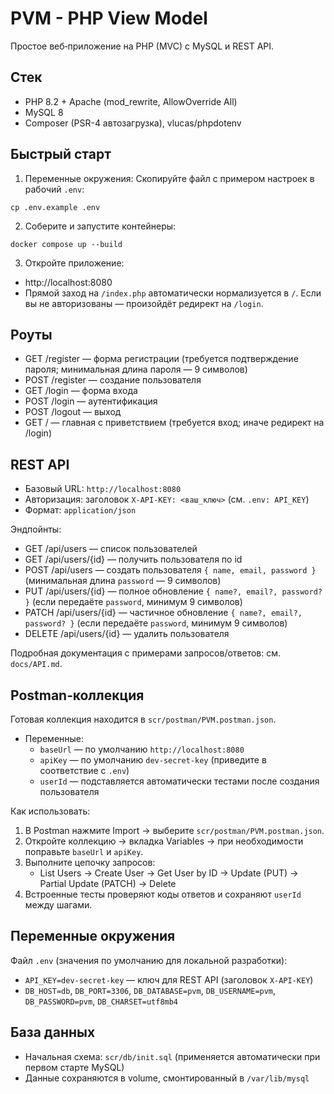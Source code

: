 # PVM - PHP View Model
Простое веб‑приложение на PHP (MVC) с MySQL и REST API.

## Стек
- PHP 8.2 + Apache (mod_rewrite, AllowOverride All)
- MySQL 8
- Composer (PSR-4 автозагрузка), vlucas/phpdotenv

## Быстрый старт
1) Переменные окружения:
Скопируйте файл с примером настроек в рабочий `.env`:
```
cp .env.example .env
```

2) Соберите и запустите контейнеры:
```
docker compose up --build
```

3) Откройте приложение:
- http://localhost:8080
- Прямой заход на `/index.php` автоматически нормализуется в `/`. Если вы не авторизованы — произойдёт редирект на `/login`.

## Роуты
- GET /register — форма регистрации (требуется подтверждение пароля; минимальная длина пароля — 9 символов)
- POST /register — создание пользователя
- GET /login — форма входа
- POST /login — аутентификация
- POST /logout — выход
- GET / — главная с приветствием (требуется вход; иначе редирект на /login)

## REST API
- Базовый URL: `http://localhost:8080`
- Авторизация: заголовок `X-API-KEY: <ваш_ключ>` (см. `.env: API_KEY`)
- Формат: `application/json`

Эндпойнты:
- GET /api/users — список пользователей
- GET /api/users/{id} — получить пользователя по id
- POST /api/users — создать пользователя `{ name, email, password }` (минимальная длина `password` — 9 символов)
- PUT /api/users/{id} — полное обновление `{ name?, email?, password? }` (если передаёте `password`, минимум 9 символов)
- PATCH /api/users/{id} — частичное обновление `{ name?, email?, password? }` (если передаёте `password`, минимум 9 символов)
- DELETE /api/users/{id} — удалить пользователя

Подробная документация с примерами запросов/ответов: см. `docs/API.md`.

## Postman‑коллекция
Готовая коллекция находится в `scr/postman/PVM.postman.json`.

- Переменные:
  - `baseUrl` — по умолчанию `http://localhost:8080`
  - `apiKey` — по умолчанию `dev-secret-key` (приведите в соответствие с `.env`)
  - `userId` — подставляется автоматически тестами после создания пользователя

Как использовать:
1) В Postman нажмите Import → выберите `scr/postman/PVM.postman.json`.
2) Откройте коллекцию → вкладка Variables → при необходимости поправьте `baseUrl` и `apiKey`.
3) Выполните цепочку запросов:
   - List Users → Create User → Get User by ID → Update (PUT) → Partial Update (PATCH) → Delete
4) Встроенные тесты проверяют коды ответов и сохраняют `userId` между шагами.

## Переменные окружения
Файл `.env` (значения по умолчанию для локальной разработки):
- `API_KEY=dev-secret-key` — ключ для REST API (заголовок `X-API-KEY`)
- `DB_HOST=db`, `DB_PORT=3306`, `DB_DATABASE=pvm`, `DB_USERNAME=pvm`, `DB_PASSWORD=pvm`, `DB_CHARSET=utf8mb4`

## База данных
- Начальная схема: `scr/db/init.sql` (применяется автоматически при первом старте MySQL)
- Данные сохраняются в volume, смонтированный в `/var/lib/mysql`
